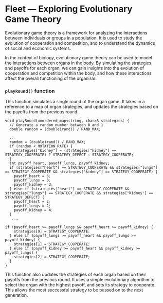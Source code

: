 # Fleet — Exploring Evolutionary Game Theory

Evolutionary game theory is a framework for analyzing the interactions between individuals or groups in a population. It is used to study the evolution of cooperation and competition, and to understand the dynamics of social and economic systems.

In the context of biology, evolutionary game theory can be used to model the interactions between organs in the body. By simulating the strategies and payoffs for each organ, we can gain insights into the evolution of cooperation and competition within the body, and how these interactions affect the overall functioning of the organism.

### `playRound()` function

This function simulates a single round of the organ game. It takes in a reference to a map of organ strategies, and updates the strategies based on the payoffs from the previous round.

```
void playRound(unordered_map<string, char>& strategies) {
  // Generate a random number between 0 and 1
  double random = (double)rand() / RAND_MAX;

  ...
  random = (double)rand() / RAND_MAX;
  if (random < MUTATION_RATE) {
    strategies["kidney"] = (strategies["kidney"] == STRATEGY_COOPERATE) ? STRATEGY_DEFECT : STRATEGY_COOPERATE;
  }
  int payoff_heart, payoff_lungs, payoff_kidney;
  if (strategies["heart"] == STRATEGY_COOPERATE && strategies["lungs"] == STRATEGY_COOPERATE && strategies["kidney"] == STRATEGY_COOPERATE) {
    payoff_heart = 3;
    payoff_lungs = 3;
    payoff_kidney = 3;
  } else if (strategies["heart"] == STRATEGY_COOPERATE && strategies["lungs"] == STRATEGY_COOPERATE && strategies["kidney"] == STRATEGY_DEFECT) {
    payoff_heart = 2;
    payoff_lungs = 2;
    payoff_kidney = 4;
  }
   ...

if (payoff_heart >= payoff_lungs && payoff_heart >= payoff_kidney) {
    strategies[0] = STRATEGY_COOPERATE;
  } else if (payoff_lungs >= payoff_heart && payoff_lungs >= payoff_kidney) {
    strategies[1] = STRATEGY_COOPERATE;
  } else if (payoff_kidney >= payoff_heart && payoff_kidney >= payoff_lungs) {
    strategies[2] = STRATEGY_COOPERATE;
  }
}
```

This function also updates the strategies of each organ based on their payoffs from the previous round. It uses a simple evolutionary algorithm to select the organ with the highest payoff, and sets its strategy to cooperate. This allows the most successful strategy to be passed on to the next generation.
